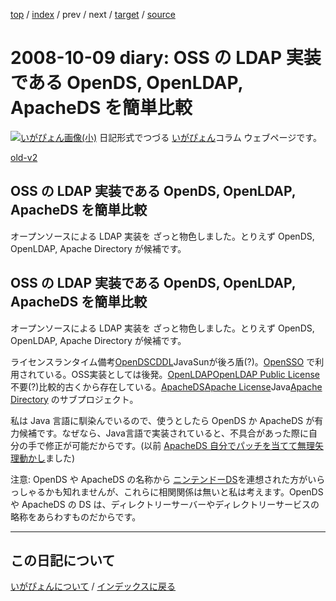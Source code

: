 [top](https://igapyon.github.io/diary/) 
 / [index](https://igapyon.github.io/diary/2008/index.html) 
 / prev 
 / next 
 / [target](https://igapyon.github.io/diary/2008/ig081009.html) 
 / [source](https://github.com/igapyon/diary/blob/gh-pages/2008/ig081009.html.src.md) 

2008-10-09 diary: OSS の LDAP 実装である OpenDS, OpenLDAP, ApacheDS を簡単比較
=====================================================================================================
[![いがぴょん画像(小)](https://igapyon.github.io/diary/images/iga200306s.jpg "いがぴょん")](https://igapyon.github.io/diary/memo/memoigapyon.html) 日記形式でつづる [いがぴょん](https://igapyon.github.io/diary/memo/memoigapyon.html)コラム ウェブページです。

[old-v2](ig081009-orig.html)

## OSS の LDAP 実装である OpenDS, OpenLDAP, ApacheDS を簡単比較

オープンソースによる LDAP 実装を ざっと物色しました。とりえず OpenDS, OpenLDAP, Apache Directory が候補です。






## OSS の LDAP 実装である OpenDS, OpenLDAP, ApacheDS を簡単比較


オープンソースによる LDAP 実装を ざっと物色しました。とりえず OpenDS, OpenLDAP, Apache Directory が候補です。

ライセンスランタイム備考[OpenDS](http://opends.dev.java.net/)[CDDL](http://www.opensource.org/licenses/cddl1.php)JavaSunが後ろ盾(?)。[OpenSSO](http://opensso.dev.java.net/) で利用されている。OSS実装としては後発。[OpenLDAP](http://www.openldap.org/)[OpenLDAP Public License](http://www.openldap.org/software/release/license.html)不要(?)比較的古くから存在している。[ApacheDS](http://directory.apache.org/apacheds/1.5/)[Apache License](http://www.apache.org/licenses/)Java[Apache Directory](http://directory.apache.org/) のサブプロジェクト。


私は Java 言語に馴染んでいるので、使うとしたら OpenDS か ApacheDS が有力候補です。なぜなら、Java言語で実装されていると、不具合があった際に自分の手で修正が可能だからです。(以前
[ApacheDS 自分でパッチを当てて無理矢理動かし](ig080111.html)ました)

注意: OpenDS や ApacheDS の名称から [ニンテンドーDS](http://www.nintendo.co.jp/ds/)を連想された方がいらっしゃるかも知れませんが、これらに相関関係は無いと私は考えます。OpenDS や ApacheDS の DS は、ディレクトリーサーバーやディレクトリーサービスの略称をあらわすものだからです。


----------------------------------------------------------------------------------------------------

## この日記について
[いがぴょんについて](https://igapyon.github.io/diary/memo/memoigapyon.html) / [インデックスに戻る](https://igapyon.github.io/diary/idxall.html)
